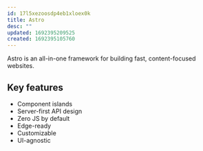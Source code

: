 ```yaml
---
id: 17l5xezoosdp4eb1xloex0k
title: Astro
desc: ""
updated: 1692395209525
created: 1692395105760
---
```


Astro is an all-in-one framework for building fast, content-focused websites.

## Key features

- Component islands
- Server-first API design
- Zero JS by default
- Edge-ready
- Customizable
- UI-agnostic
